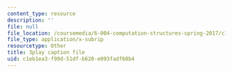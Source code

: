 ```yaml
---
content_type: resource
description: ''
file: null
file_location: /coursemedia/6-004-computation-structures-spring-2017/c1eb1ea3f99d51dfb620e093fadf68b4_ff2hWbJAipY.vtt
file_type: application/x-subrip
resourcetype: Other
title: 3play caption file
uid: c1eb1ea3-f99d-51df-b620-e093fadf68b4
---
```

